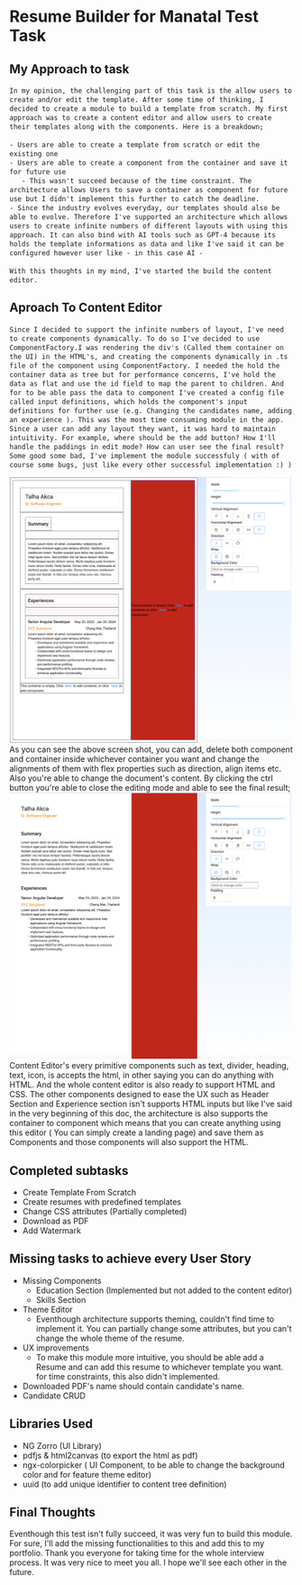 # Resume Builder for Manatal Test Task
  ## My Approach to task
    In my opinion, the challenging part of this task is the allow users to create and/or edit the template. After some time of thinking, I decided to create a module to build a template from scratch. My first approach was to create a content editor and allow users to create their templates along with the components. Here is a breakdown;

    - Users are able to create a template from scratch or edit the existing one 
    - Users are able to create a component from the container and save it for future use 
       - This wasn't succeed because of the time constraint. The architecture allows Users to save a container as component for future use but I didn't implement this further to catch the deadline.
    - Since the industry evolves everyday, our templates should also be able to evolve. Therefore I've supported an architecture which allows users to create infinite numbers of different layouts with using this approach. It can also bind with AI tools such as GPT-4 because its holds the template informations as data and like I've said it can be configured however user like - in this case AI -

    With this thoughts in my mind, I've started the build the content editor.

  ## Aproach To Content Editor
    Since I decided to support the infinite numbers of layout, I've need to create components dynamically. To do so I've decided to use ComponentFactory.I was rendering the div's (Called them container on the UI) in the HTML's, and creating the components dynamically in .ts file of the component using ComponentFactory. I needed the hold the container data as tree but for performance concerns, I've hold the data as flat and use the id field to map the parent to children. And for to be able pass the data to component I've created a config file called input definitions, which holds the component's input definitions for further use (e.g. Changing the candidates name, adding an experience ). This was the most time consuming module in the app. Since a user can add any layout they want, it was hard to maintain intuitivity. For example, where should be the add button? How I'll handle the paddings in edit mode? How can user see the final result? Some good some bad, I've implement the module successfuly ( with of course some bugs, just like every other successful implementation :) )
  <img src="content-editor-in-edit-mode.png" alt="drawing" style="width:500px;"/> \
  As you can see the above screen shot, you can add, delete both component and container inside whichever container you want and change the alignments of them with flex properties such as direction, align items etc. Also you're able to change the document's content. By clicking the ctrl button you're able to close the editing mode and able to see the final result; \
<img src="content-editor-in-read-mode.png" alt="drawing" style="width:500px;"/> \
  Content Editor's every primitive components such as text, divider, heading, text, icon, is accepts the html, in other saying you can do anything with HTML. And the whole content editor is also ready to support HTML and CSS.
  The other components designed to ease the UX such as Header Section and Experience section isn't supports HTML inputs but like I've said in the very beginning of this doc, the architecture is also supports the container to component which means that you can create anything using this editor ( You can simply create a landing page) and save them as Components and those components will also support the HTML.

  ## Completed subtasks
   - Create Template From Scratch
   - Create resumes with predefined templates
   - Change CSS attributes (Partially completed)
   - Download as PDF
   - Add Watermark

  ## Missing tasks to achieve every User Story
  - Missing Components
     - Education Section (Implemented but not added to the content editor)
     - Skills Section
  - Theme Editor
    - Eventhough architecture supports theming, couldn't find time to implement it. You can partially change some attributes, but you can't change the whole theme of the resume.
  - UX improvements
    - To make this module more intuitive, you should be able add a Resume and can add this resume to whichever template you want. for time constraints, this also didn't implemented.
  - Downloaded PDF's name should contain candidate's name.
  - Candidate CRUD
  
  ## Libraries Used
  - NG Zorro (UI Library)
  - pdfjs & html2canvas (to export the html as pdf)
  - ngx-colorpicker ( UI Component, to be able to change the background color and for feature theme editor)
  - uuid (to add unique identifier to content tree definition)

  ## Final Thoughts
  Eventhough this test isn't fully succeed, it was very fun to build this module. For sure, I'll add the missing functionalities to this and add this to my portfolio. Thank you everyone for taking time for the whole interview process. It was very nice to meet you all. I hope we'll see each other in the future.



    